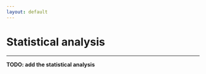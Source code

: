 ```yaml
---
layout: default
---
```


# Statistical analysis

---

**TODO: add the statistical analysis**